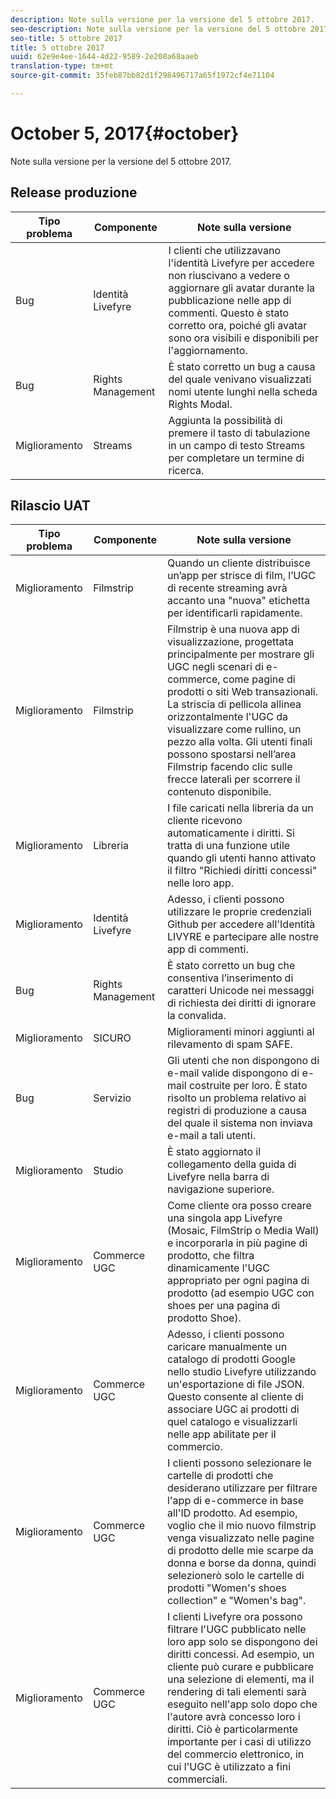 ```yaml
---
description: Note sulla versione per la versione del 5 ottobre 2017.
seo-description: Note sulla versione per la versione del 5 ottobre 2017.
seo-title: 5 ottobre 2017
title: 5 ottobre 2017
uuid: 62e9e4ee-1644-4d22-9589-2e208a68aaeb
translation-type: tm+mt
source-git-commit: 35feb87bb82d1f298496717a65f1972cf4e71104

---
```



# October 5, 2017{#october}

Note sulla versione per la versione del 5 ottobre 2017.

## Release produzione

| **Tipo problema** | **Componente** | **Note sulla versione** |
|---|---|---|
| Bug | Identità Livefyre | I clienti che utilizzavano l'identità Livefyre per accedere non riuscivano a vedere o aggiornare gli avatar durante la pubblicazione nelle app di commenti. Questo è stato corretto ora, poiché gli avatar sono ora visibili e disponibili per l'aggiornamento. |
| Bug | Rights Management | È stato corretto un bug a causa del quale venivano visualizzati nomi utente lunghi nella scheda Rights Modal. |
| Miglioramento | Streams | Aggiunta la possibilità di premere il tasto di tabulazione in un campo di testo Streams per completare un termine di ricerca. |

## Rilascio UAT

| **Tipo problema** | **Componente** | **Note sulla versione** |
|---|---|---|
| Miglioramento | Filmstrip | Quando un cliente distribuisce un’app per strisce di film, l’UGC di recente streaming avrà accanto una "nuova" etichetta per identificarli rapidamente. |
| Miglioramento | Filmstrip | Filmstrip è una nuova app di visualizzazione, progettata principalmente per mostrare gli UGC negli scenari di e-commerce, come pagine di prodotti o siti Web transazionali. La striscia di pellicola allinea orizzontalmente l'UGC da visualizzare come rullino, un pezzo alla volta. Gli utenti finali possono spostarsi nell’area Filmstrip facendo clic sulle frecce laterali per scorrere il contenuto disponibile. |
| Miglioramento | Libreria | I file caricati nella libreria da un cliente ricevono automaticamente i diritti. Si tratta di una funzione utile quando gli utenti hanno attivato il filtro "Richiedi diritti concessi" nelle loro app. |
| Miglioramento | Identità Livefyre | Adesso, i clienti possono utilizzare le proprie credenziali Github per accedere all'Identità LIVYRE e partecipare alle nostre app di commenti. |
| Bug | Rights Management | È stato corretto un bug che consentiva l’inserimento di caratteri Unicode nei messaggi di richiesta dei diritti di ignorare la convalida. |
| Miglioramento | SICURO | Miglioramenti minori aggiunti al rilevamento di spam SAFE. |
| Bug | Servizio | Gli utenti che non dispongono di e-mail valide dispongono di e-mail costruite per loro. È stato risolto un problema relativo ai registri di produzione a causa del quale il sistema non inviava e-mail a tali utenti. |
| Miglioramento | Studio | È stato aggiornato il collegamento della guida di Livefyre nella barra di navigazione superiore. |
| Miglioramento | Commerce UGC | Come cliente ora posso creare una singola app Livefyre (Mosaic, FilmStrip o Media Wall) e incorporarla in più pagine di prodotto, che filtra dinamicamente l'UGC appropriato per ogni pagina di prodotto (ad esempio UGC con shoes per una pagina di prodotto Shoe). |
| Miglioramento | Commerce UGC | Adesso, i clienti possono caricare manualmente un catalogo di prodotti Google nello studio Livefyre utilizzando un'esportazione di file JSON. Questo consente al cliente di associare UGC ai prodotti di quel catalogo e visualizzarli nelle app abilitate per il commercio. |
| Miglioramento | Commerce UGC | I clienti possono selezionare le cartelle di prodotti che desiderano utilizzare per filtrare l'app di e-commerce in base all'ID prodotto. Ad esempio, voglio che il mio nuovo filmstrip venga visualizzato nelle pagine di prodotto delle mie scarpe da donna e borse da donna, quindi selezionerò solo le cartelle di prodotti "Women's shoes collection" e "Women's bag". |
| Miglioramento | Commerce UGC | I clienti Livefyre ora possono filtrare l'UGC pubblicato nelle loro app solo se dispongono dei diritti concessi. Ad esempio, un cliente può curare e pubblicare una selezione di elementi, ma il rendering di tali elementi sarà eseguito nell'app solo dopo che l'autore avrà concesso loro i diritti. Ciò è particolarmente importante per i casi di utilizzo del commercio elettronico, in cui l'UGC è utilizzato a fini commerciali. |

